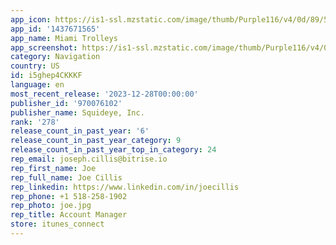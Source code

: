 ```yaml
---
app_icon: https://is1-ssl.mzstatic.com/image/thumb/Purple116/v4/0d/89/5b/0d895b0b-5e78-cee6-6a04-ace2caafceb8/AppIcon-0-0-1x_U007emarketing-0-5-0-85-220.jpeg/1024x1024bb.png
app_id: '1437671565'
app_name: Miami Trolleys
app_screenshot: https://is1-ssl.mzstatic.com/image/thumb/Purple116/v4/08/a6/b9/08a6b9cf-99bd-0fe2-301c-a7f1ec7bf784/pr_source.jpg/1242x2688bb.png
category: Navigation
country: US
id: i5ghep4CKKKF
language: en
most_recent_release: '2023-12-28T00:00:00'
publisher_id: '970076102'
publisher_name: Squideye, Inc.
rank: '278'
release_count_in_past_year: '6'
release_count_in_past_year_category: 9
release_count_in_past_year_top_in_category: 24
rep_email: joseph.cillis@bitrise.io
rep_first_name: Joe
rep_full_name: Joe Cillis
rep_linkedin: https://www.linkedin.com/in/joecillis
rep_phone: +1 518-258-1902
rep_photo: joe.jpg
rep_title: Account Manager
store: itunes_connect
---
```

